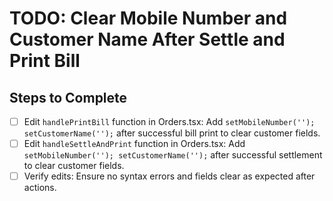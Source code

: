 # TODO: Clear Mobile Number and Customer Name After Settle and Print Bill

## Steps to Complete
- [ ] Edit `handlePrintBill` function in Orders.tsx: Add `setMobileNumber(''); setCustomerName('');` after successful bill print to clear customer fields.
- [ ] Edit `handleSettleAndPrint` function in Orders.tsx: Add `setMobileNumber(''); setCustomerName('');` after successful settlement to clear customer fields.
- [ ] Verify edits: Ensure no syntax errors and fields clear as expected after actions.
